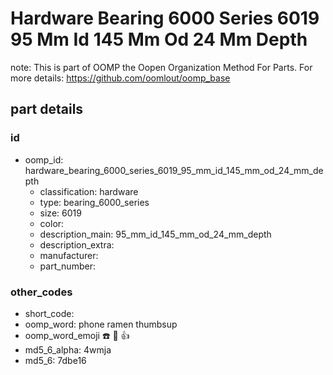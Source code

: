 # Hardware Bearing 6000 Series 6019 95 Mm Id 145 Mm Od 24 Mm Depth  

note: This is part of OOMP the Oopen Organization Method For Parts. For more details: https://github.com/oomlout/oomp_base

##  part details





### id
* oomp_id: hardware_bearing_6000_series_6019_95_mm_id_145_mm_od_24_mm_depth
  * classification: hardware
  * type: bearing_6000_series
  * size: 6019
  * color: 
  * description_main: 95_mm_id_145_mm_od_24_mm_depth
  * description_extra: 
  * manufacturer: 
  * part_number: 

### other_codes
* short_code: 
* oomp_word: phone ramen thumbsup
* oomp_word_emoji :phone: :ramen: :thumbsup:
* md5_6_alpha: 4wmja
* md5_6: 7dbe16
